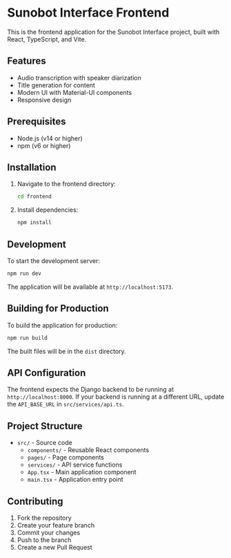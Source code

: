 # Sunobot Interface Frontend

This is the frontend application for the Sunobot Interface project, built with React, TypeScript, and Vite.

## Features

- Audio transcription with speaker diarization
- Title generation for content
- Modern UI with Material-UI components
- Responsive design

## Prerequisites

- Node.js (v14 or higher)
- npm (v6 or higher)

## Installation

1. Navigate to the frontend directory:
   ```bash
   cd frontend
   ```

2. Install dependencies:
   ```bash
   npm install
   ```

## Development

To start the development server:

```bash
npm run dev
```

The application will be available at `http://localhost:5173`.

## Building for Production

To build the application for production:

```bash
npm run build
```

The built files will be in the `dist` directory.

## API Configuration

The frontend expects the Django backend to be running at `http://localhost:8000`. If your backend is running at a different URL, update the `API_BASE_URL` in `src/services/api.ts`.

## Project Structure

- `src/` - Source code
  - `components/` - Reusable React components
  - `pages/` - Page components
  - `services/` - API service functions
  - `App.tsx` - Main application component
  - `main.tsx` - Application entry point

## Contributing

1. Fork the repository
2. Create your feature branch
3. Commit your changes
4. Push to the branch
5. Create a new Pull Request
